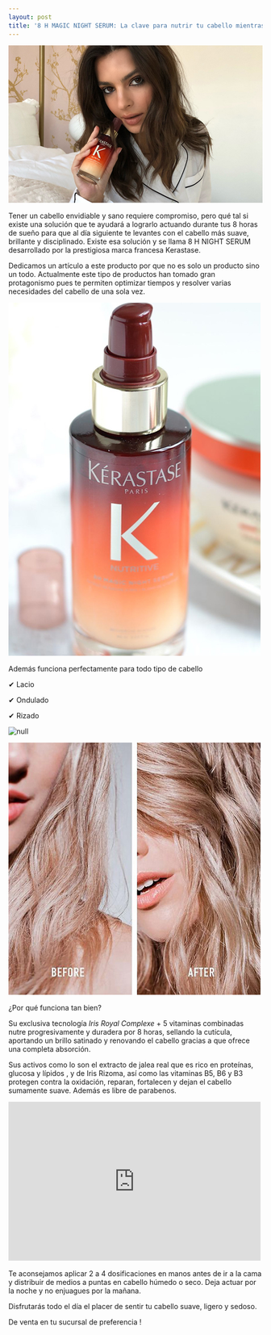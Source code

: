 ```yaml
---
layout: post
title: '8 H MAGIC NIGHT SERUM: La clave para nutrir tu cabello mientras duermes!'
---
```

![null](/img/uploads/8night.jpg)

Tener un cabello envidiable y sano requiere compromiso, pero qué tal si existe una solución que te ayudará a lograrlo actuando durante tus 8 horas de sueño para que al día siguiente te levantes con el cabello más suave, brillante y disciplinado. Existe esa solución y se llama 8 H NIGHT SERUM desarrollado por la prestigiosa marca francesa Kerastase. 

Dedicamos un artículo a este producto por que no es solo un producto sino un todo. Actualmente este tipo de productos han tomado gran protagonismo pues te permiten optimizar tiempos y resolver varias necesidades del cabello de una sola vez.

![null](/img/uploads/magic.jpg)

Además funciona perfectamente para todo tipo de cabello 

✔ Lacio

✔ Ondulado

✔ Rizado 

![null](/img/uploads/castaño.jpg)

![null](/img/uploads/rubio1.jpg)

¿Por qué funciona tan bien?

Su exclusiva tecnología _Iris Royal Complexe_ + 5 vitaminas combinadas nutre progresivamente y duradera por 8 horas, sellando la cutícula, aportando un brillo satinado y renovando el cabello gracias a que ofrece una completa absorción.

Sus activos como lo son el extracto de jalea real que es rico en proteínas, glucosa y lípidos , y de Iris Rizoma, así como las vitaminas B5, B6 y B3 protegen contra la oxidación, reparan, fortalecen y dejan el cabello sumamente suave. Además es libre de parabenos.

<iframe width="500" height="315" src="https://www.youtube.com/embed/myXHGCxSGFY" frameborder="0" allow="accelerometer; autoplay; encrypted-media; gyroscope; picture-in-picture" allowfullscreen></iframe>

Te aconsejamos aplicar 2 a 4 dosificaciones en manos antes de ir a la cama y distribuir de medios a puntas en cabello húmedo o seco. Deja actuar por la noche y no enjuagues por la mañana.

Disfrutarás todo el día el placer de sentir tu cabello suave, ligero y sedoso.

De venta en tu sucursal de preferencia !
